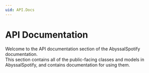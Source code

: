 ```yaml
---
uid: API.Docs
---
```


# API Documentation
Welcome to the API documentation section of the AbyssalSpotify documentation.  
This section contains all of the public-facing classes and models in AbyssalSpotify, and contains documentation for using them.